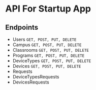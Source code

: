 # API For Startup App

## Endpoints

- Users
  `GET, POST, PUT, DELETE`
- Campus
  `GET, POST, PUT, DELETE`
- Classrooms
  `GET, POST, PUT, DELETE`
- Programs
  `GET, POST, PUT, DELETE`
- DeviceTypes
  `GET, POST, PUT, DELETE`
- Devices
  `GET, POST, PUT, DELETE`
- Requests
- DeviceTypesRequests
- DevicesRequests
